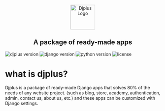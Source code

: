 <br /> 
<div align="center">
  <a href="https://github.com/githashem/djplus">
    <img src="https://raw.githubusercontent.com/githashem/djplus/main/logo.svg" alt="Djplus Logo" width="80" height="80">
  </a>
<h2 align="center">A package of ready-made apps</h2>
</div>

![djplus version](https://img.shields.io/pypi/v/djplus?style=flat-square)
![django version](https://img.shields.io/pypi/djversions/djplus?style=flat-square)
![python version](https://img.shields.io/pypi/pyversions/djplus?style=flat-square)
![license](https://img.shields.io/pypi/l/djplus?color=blue&style=flat-square)

# what is djplus?
Djplus is a package of ready-made Django apps that solves 80% of the needs of any website project.
(such as blog, store, academy, authentication, admin, contact us, about us, etc.)
and these apps can be customized with Django settings.
